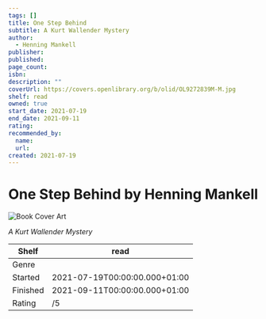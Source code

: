 ```yaml
---
tags: []
title: One Step Behind
subtitle: A Kurt Wallender Mystery
author:
  - Henning Mankell
publisher:
published:
page_count:
isbn:
description: ""
coverUrl: https://covers.openlibrary.org/b/olid/OL9272839M-M.jpg
shelf: read
owned: true
start_date: 2021-07-19
end_date: 2021-09-11
rating:
recommended_by:
  name:
  url:
created: 2021-07-19
---
```


# One Step Behind by Henning Mankell

![Book Cover Art](https://covers.openlibrary.org/b/olid/OL9272839M-M.jpg)

_A Kurt Wallender Mystery_

| Shelf | read |
| --- | --- |
| Genre |  |
| Started | 2021-07-19T00:00:00.000+01:00 |
| Finished | 2021-09-11T00:00:00.000+01:00 |
| Rating | /5 |
